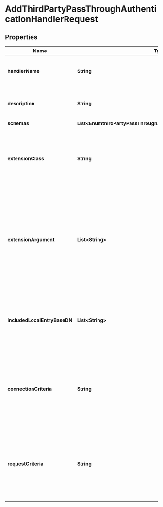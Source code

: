 

# AddThirdPartyPassThroughAuthenticationHandlerRequest


## Properties

| Name | Type | Description | Notes |
|------------ | ------------- | ------------- | -------------|
|**handlerName** | **String** | Name of the new Pass Through Authentication Handler |  |
|**description** | **String** | A description for this Pass Through Authentication Handler |  [optional] |
|**schemas** | **List&lt;EnumthirdPartyPassThroughAuthenticationHandlerSchemaUrn&gt;** |  |  |
|**extensionClass** | **String** | The fully-qualified name of the Java class providing the logic for the Third Party Pass Through Authentication Handler. |  |
|**extensionArgument** | **List&lt;String&gt;** | The set of arguments used to customize the behavior for the Third Party Pass Through Authentication Handler. Each configuration property should be given in the form &#39;name&#x3D;value&#39;. |  [optional] |
|**includedLocalEntryBaseDN** | **List&lt;String&gt;** | The base DNs for the local users whose authentication attempts may be passed through to the external authentication service. |  [optional] |
|**connectionCriteria** | **String** | A reference to connection criteria that will be used to indicate which bind requests should be passed through to the external authentication service. |  [optional] |
|**requestCriteria** | **String** | A reference to request criteria that will be used to indicate which bind requests should be passed through to the external authentication service. |  [optional] |



